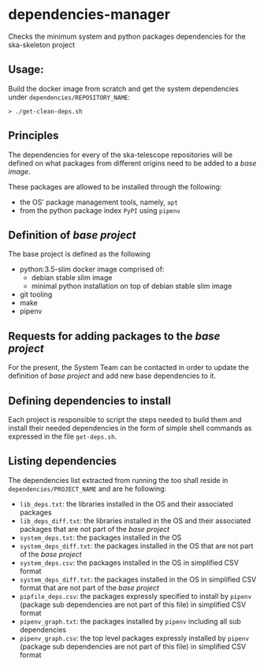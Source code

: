 # dependencies-manager
Checks the minimum system and python packages dependencies for the ska-skeleton project

## Usage:
Build the docker image from scratch and get the system dependencies under `dependencies/REPOSITORY_NAME`:
```
> ./get-clean-deps.sh
```

## Principles
The dependencies for every of the ska-telescope repositories will be defined on what packages from different origins need to be added to a *base image*.

These packages are allowed to be installed through the following:
- the OS' package management tools, namely, `apt`
- from the python package index `PyPI` using `pipenv`

## Definition of *base project*
The base project is defined as the following
- python:3.5-slim docker image comprised of:
    - debian stable slim image
    - minimal python installation on top of debian stable slim image
- git tooling
- make
- pipenv

## Requests for adding packages to the *base project*
For the present, the System Team can be contacted in order to update the definition of *base project* and add new base dependencies to it.

## Defining dependencies to install
Each project is responsible to script the steps needed to build them and install their needed dependencies in the form of simple shell commands as expressed in the file `get-deps.sh`.

## Listing dependencies
The dependencies list extracted from running the too shall reside in `dependencies/PROJECT_NAME` and are he following:
- `lib_deps.txt`: the libraries installed in the OS and their associated packages
- `lib_deps_diff.txt`: the libraries installed in the OS and their associated packages that are not part of the *base project*
- `system_deps.txt`: the packages installed in the OS
- `system_deps_diff.txt`: the packages installed in the OS that are not part of the *base project*
- `system_deps.csv`: the packages installed in the OS in simplified CSV format
- `system_deps_diff.txt`: the packages installed in the OS in simplified CSV format that are not part of the *base project*
- `pipfile_deps.csv`: the packages expressly specified to install by `pipenv` (package sub dependencies are not part of this file) in simplified CSV format
- `pipenv_graph.txt`: the packages installed by `pipenv` including all sub dependencies
- `pipenv_graph.csv`: the top level packages expressly installed by `pipenv` (package sub dependencies are not part of this file) in simplified CSV format